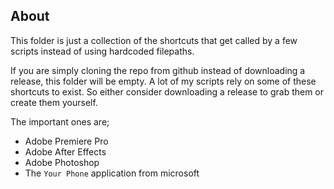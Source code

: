 ## About
This folder is just a collection of the shortcuts that get called by a few scripts instead of using hardcoded filepaths.

If you are simply cloning the repo from github instead of downloading a release, this folder will be empty. A lot of my scripts rely on some of these shortcuts to exist. So either consider downloading a release to grab them or create them yourself.

The important ones are;
- Adobe Premiere Pro
- Adobe After Effects
- Adobe Photoshop
- The `Your Phone` application from microsoft